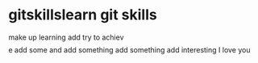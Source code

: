 # gitskillslearn git skills
make up learning
add try to achiev$$$$e
add some and add something
add something
add interesting 
I love
you
